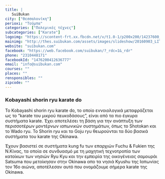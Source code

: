 ```yaml
---
title: |
   SuiBukan
city: ["Θεσσαλονίκη"]
perioxi: "Τούμπα"
categories: ["Πολεμικές τέχνες"]
subcategories: ["Karate"]
logoimg: "https://scontent-frt.xx.fbcdn.net/v/t1.0-1/p200x200/14237600_1185156011542753_8196304704658419131_n.jpg?oh=0321e4a8790d931f1818f625fccf5f8b&oe=5B46FAB6"
mainimg: "http://thes.suibukan.com/assets/images/slideshow/20160903_LITOHORO_SEMINAR_184.jpg"
website: "suibukan.com"
facebook: "https://web.facebook.com/suibukan/?_rdc=1&_rdr"
phone: "2310448171"
facebookId: "1476200412636777"
email: "info@suibukan.com"
courses: ""
places: ""
rensponsibles: ""
zipcode: ""
---
```


### Kοbayashί shοrin ryu karate dο

Το Kοbayashί shοrin ryu karate dο, το οποίο εννοιολογικά μεταφράζεται ως το “karate του μικρού πευκοδάσους”, είναι από τα πιο έγκυρα συστήματα karate. Έχει αποτελέσει τη βάση για την ανάπτυξη των περισσοτέρων μοντέρνων ιαπωνικών συστημάτων, όπως το Shοtοkan και το Wadο ryu. Το Shοrin ryu και το Gοju ryu θεωρούνται τα δύο βασικά συστήματα του karate της Okinawa.

Έχουν βασιστεί σε συστήματα kung fu των επαρχιών Fuchu & Fukien της N.Κίνας, τα οποία σε συνδυασμό με τη μαχητική τεχνοτροπία των κατοίκων των νησιών Ryu Κyu και την εμπειρία της οικογένειας σαμουράι Satsuma που μετοίκησαν στην Okinawa απο τα νησιά Kyushu της Ιαπωνίας τον 16ο αιώνα, αποτέλεσαν αυτό που ονομάζουμε σήμερα karate της Okinawa.


